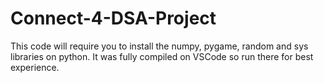# Connect-4-DSA-Project

This code will require you to install the numpy, pygame, random and sys libraries on python. It was fully compiled on VSCode so run there for best experience.
